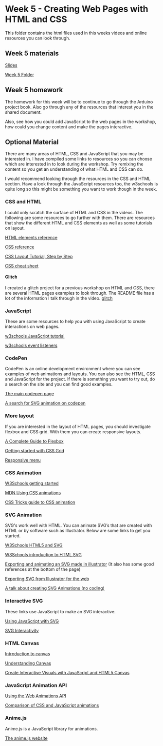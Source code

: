 
# Week 5 - Creating Web Pages with HTML and CSS
This folder contains the html files used in this weeks videos and online resources you can look through.

## Week 5 materials
[Slides](https://developdata.github.io/unit3_slides/week_05/#0)

[Week 5 Folder](https://github.com/developdata/CCIDiploma-Unit3/tree/master/week_5)

## Week 5 homework
The homework for this week will be to continue to go through the Arduino project book. Also go through any of the resources that interest you in the shared document.

Also, see how you could add JavaScript to the web pages in the workshop, how could you change content and make the pages interactive.

## Optional Material 
There are many areas of HTML, CSS and JavaScript that you may be interested in. I have compiled some links to resources so you can choose which are interested in to look during the workshop. Try remixing the content so you get an understanding of what HTML and CSS can do. 

I would recommend looking through the resources in the CSS and HTML section. Have a look through the JavaScript resources too, the w3schools is quite long so this might be something you want to work though in the week. 

### CSS and HTML 
I could only scratch the surface of HTML and CSS in the videos. The following are some resources to go further with them. There are resources that show the different HTML and CSS elements as well as some tutorials on layout. 

[HTML elements reference](https://developer.mozilla.org/en-US/docs/Web/HTML/Element)   

[CSS reference](https://developer.mozilla.org/en-US/docs/Web/CSS/Reference)  

[CSS Layout Tutorial, Step by Step](https://daveceddia.com/implement-a-design-with-css/)

[CSS cheat sheet](https://htmlcheatsheet.com/css/) 

#### Glitch
I created a glitch project for a previous workshop on HTML and CSS, there are several HTML pages examples to look through. The README file has a lot of the information I talk through in the video.
[glitch](https://glitch.com/edit/#!/start-html)

### JavaScript 
These are some resources to help you with using JavaScript to create interactions on web pages. 

[w3schools JavaScript tutorial](https://www.w3schools.com/js/default.asp)  

[w3schools event listeners](https://www.w3schools.com/js/js_htmldom_eventlistener.asp) 

### CodePen 
CodePen is an online development environment where you can see examples of web animations and layouts. You can also see the HTML, CSS and JavaScript for the project. If there is something you want to try out, do a search on the site and you can find good examples. 

[The main codepen page](https://codepen.io/) 

[A search for SVG animation on codepen](https://codepen.io/search/pens?q=svg+animation) 

### More layout 
If you are interested in the layout of HTML pages, you should investigate flexbox and CSS grid. With them you can create responsive layouts. 

[A Complete Guide to Flexbox](https://css-tricks.com/snippets/css/a-guide-to-flexbox/)

[Getting started with CSS Grid](https://css-tricks.com/getting-started-css-grid/)

[Responsive menu](https://css-tricks.com/responsive-menu-concepts/)

### CSS Animation 

[W3Schools getting started](https://www.w3schools.com/css/css3_animations.asp) 

[MDN Using CSS animations](https://developer.mozilla.org/en-US/docs/Web/CSS/CSS_Animations/Using_CSS_animations) 

[CSS Tricks guide to CSS animation](https://css-tricks.com/almanac/properties/a/animation/)

### SVG Animation 
SVG's work well with HTML. You can animate SVG’s that are created with HTML or by software such as Illustrator. Below are some links to get you started. 

[W3Schools HTML5 and SVG](https://www.w3schools.com/html/html5_svg.asp)

[W3Schools introduction to HTML SVG](https://www.w3schools.com/graphics/svg_intro.asp)

[Exporting and animating an SVG made in illustrator](https://rafaltomal.com/svg-guide/) (It also has some good references at the bottom of the page)  

[Exporting SVG from Illustrator for the web](https://medium.com/@colinlord/how-to-export-svgs-for-the-web-from-illustrator-829bc1c841f6)  

[A talk about creating SVG Animations (no coding)](https://www.youtube.com/watch?v=tTyKSnzwt-A) 

### Interactive SVG 
These links use JavaScript to make an SVG interactive. 

[Using JavaScript with SVG](https://www.petercollingridge.co.uk/tutorials/svg/interactive/javascript/)

[SVG Interactivity](https://www.tutorialspoint.com/svg/svg_interactivity.htm) 

### HTML Canvas 
[Introduction to canvas](https://www.w3schools.com/graphics/canvas_intro.asp) 

[Understanding Canvas](https://medium.com/javascript-in-plain-english/html-canvas-is-fire-1320b2b40c37)

[Create Interactive Visuals with JavaScript and HTML5 Canvas](https://medium.com/@bretcameron/create-interactive-visuals-with-javascript-and-html5-canvas-5f466d0b26de) 

### JavaScript Animation API  

[Using the Web Animations API](https://developer.mozilla.org/en-US/docs/Web/API/Web_Animations_API/Using_the_Web_Animations_API)

[Comparison of CSS and JavaScript animations](https://tutorialzine.com/2017/05/getting-started-with-the-javascript-web-animation-api)  

### Anime.js 
Anime.js is a JavaScript library for animations. 

[The anime.js website](https://animejs.com/)